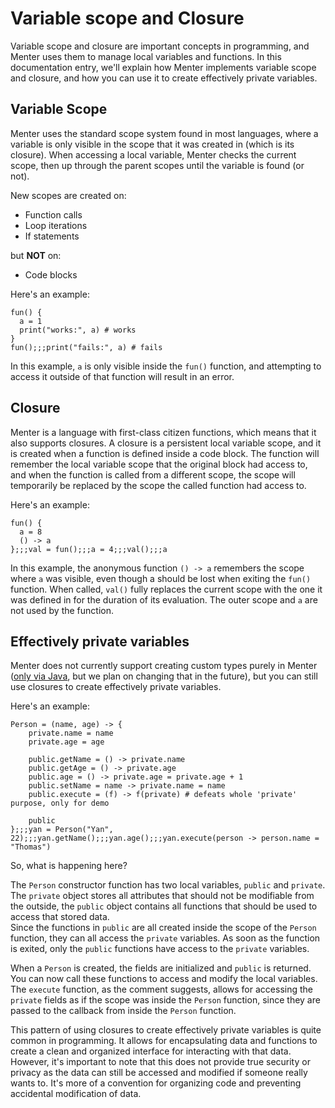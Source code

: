 # Variable scope and Closure

Variable scope and closure are important concepts in programming, and Menter uses them to manage local variables and
functions. In this documentation entry, we'll explain how Menter implements variable scope and closure, and how you can
use it to create effectively private variables.

## Variable Scope

Menter uses the standard scope system found in most languages, where a variable is only visible in the scope that
it was created in (which is its closure). When accessing a local variable, Menter checks the current scope, then up
through the parent scopes until the variable is found (or not).

New scopes are created on:

- Function calls
- Loop iterations
- If statements

but **NOT** on:

- Code blocks

Here's an example:

```result=# server required;;;# server required
fun() {
  a = 1
  print("works:", a) # works
}
fun();;;print("fails:", a) # fails
```

In this example, `a` is only visible inside the `fun()` function, and attempting to access it outside of that function
will result in an error.

## Closure

Menter is a language with first-class citizen functions, which means that it also supports closures. A closure is a
persistent local variable scope, and it is created when a function is defined inside a code block. The function will
remember the local variable scope that the original block had access to, and when the function is called from a
different scope, the scope will temporarily be replaced by the scope the called function had access to.

Here's an example:

```result=() -> { a = 8; () -> { a } };;;() -> { a };;;4;;;8;;;4
fun() {
  a = 8
  () -> a
};;;val = fun();;;a = 4;;;val();;;a
```

In this example, the anonymous function `() -> a` remembers the scope where `a` was visible, even though a should be
lost when exiting the `fun()` function. When called, `val()` fully replaces the current scope with the one it was
defined in for the duration of its evaluation. The outer scope and `a` are not used by the function.

## Effectively private variables

Menter does not currently support creating custom types purely in Menter ([only via Java](Java_custom_java_types.html),
but we plan on changing that in the future), but you can still use closures to create effectively private variables.

Here's an example:

```result=# server required;;;# server required;;;Yan;;;23;;;Thomas
Person = (name, age) -> {
    private.name = name
    private.age = age

    public.getName = () -> private.name
    public.getAge = () -> private.age
    public.age = () -> private.age = private.age + 1
    public.setName = name -> private.name = name
    public.execute = (f) -> f(private) # defeats whole 'private' purpose, only for demo

    public
};;;yan = Person("Yan", 22);;;yan.getName();;;yan.age();;;yan.execute(person -> person.name = "Thomas")
```

So, what is happening here?

The `Person` constructor function has two local variables, `public` and `private`. The `private` object stores all
attributes that should not be modifiable from the outside, the `public` object contains all functions that should be
used to access that stored data.  
Since the functions in `public` are all created inside the scope of the `Person` function, they can all access the
`private` variables. As soon as the function is exited, only the `public` functions have access to the `private`
variables.

When a `Person` is created, the fields are initialized and `public` is returned. You can now call these functions to
access and modify the local variables.  
The `execute` function, as the comment suggests, allows for accessing the `private` fields as if the scope was inside
the `Person` function, since they are passed to the callback from inside the `Person` function.

This pattern of using closures to create effectively private variables is quite common in programming. It allows for
encapsulating data and functions to create a clean and organized interface for interacting with that data. However, it's
important to note that this does not provide true security or privacy as the data can still be accessed and modified if
someone really wants to. It's more of a convention for organizing code and preventing accidental modification of data.
